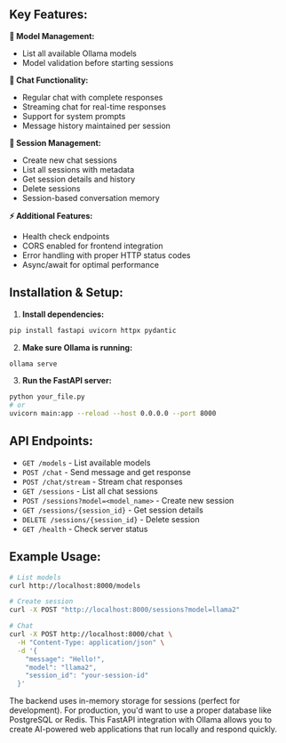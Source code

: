 ## Key Features:

**🔧 Model Management:**
- List all available Ollama models
- Model validation before starting sessions

**💬 Chat Functionality:**
- Regular chat with complete responses
- Streaming chat for real-time responses
- Support for system prompts
- Message history maintained per session

**📝 Session Management:**
- Create new chat sessions
- List all sessions with metadata
- Get session details and history
- Delete sessions
- Session-based conversation memory

**⚡ Additional Features:**
- Health check endpoints
- CORS enabled for frontend integration
- Error handling with proper HTTP status codes
- Async/await for optimal performance

## Installation & Setup:

1. **Install dependencies:**
```bash
pip install fastapi uvicorn httpx pydantic
```

2. **Make sure Ollama is running:**
```bash
ollama serve
```

3. **Run the FastAPI server:**
```bash
python your_file.py
# or
uvicorn main:app --reload --host 0.0.0.0 --port 8000
```

## API Endpoints:

- `GET /models` - List available models
- `POST /chat` - Send message and get response
- `POST /chat/stream` - Stream chat responses
- `GET /sessions` - List all chat sessions
- `POST /sessions?model=<model_name>` - Create new session
- `GET /sessions/{session_id}` - Get session details
- `DELETE /sessions/{session_id}` - Delete session
- `GET /health` - Check server status

## Example Usage:

```bash
# List models
curl http://localhost:8000/models

# Create session
curl -X POST "http://localhost:8000/sessions?model=llama2"

# Chat
curl -X POST http://localhost:8000/chat \
  -H "Content-Type: application/json" \
  -d '{
    "message": "Hello!",
    "model": "llama2",
    "session_id": "your-session-id"
  }'
```

The backend uses in-memory storage for sessions (perfect for development). For production, you'd want to use a proper database like PostgreSQL or Redis. This FastAPI integration with Ollama allows you to create AI-powered web applications that run locally and respond quickly.